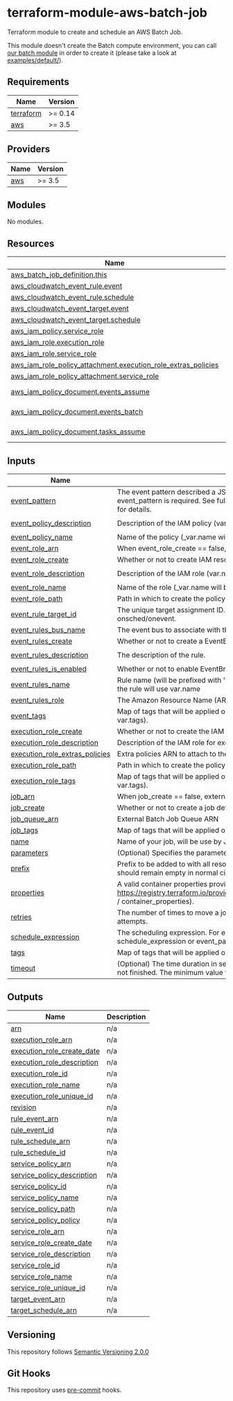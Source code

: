 # terraform-module-aws-batch-job

Terraform module to create and schedule an AWS Batch Job.

This module doesn't create the Batch compute environment, you can call [our batch module](https://scm.dazzlingwrench.fxinnovation.com/fxinnovation-public/terraform-module-aws-batch) in order to create it (please take a look at [examples/default/](examples/default/)).

<!-- BEGINNING OF PRE-COMMIT-TERRAFORM DOCS HOOK -->
## Requirements

| Name | Version |
|------|---------|
| <a name="requirement_terraform"></a> [terraform](#requirement\_terraform) | >= 0.14 |
| <a name="requirement_aws"></a> [aws](#requirement\_aws) | >= 3.5 |

## Providers

| Name | Version |
|------|---------|
| <a name="provider_aws"></a> [aws](#provider\_aws) | >= 3.5 |

## Modules

No modules.

## Resources

| Name | Type |
|------|------|
| [aws_batch_job_definition.this](https://registry.terraform.io/providers/hashicorp/aws/latest/docs/resources/batch_job_definition) | resource |
| [aws_cloudwatch_event_rule.event](https://registry.terraform.io/providers/hashicorp/aws/latest/docs/resources/cloudwatch_event_rule) | resource |
| [aws_cloudwatch_event_rule.schedule](https://registry.terraform.io/providers/hashicorp/aws/latest/docs/resources/cloudwatch_event_rule) | resource |
| [aws_cloudwatch_event_target.event](https://registry.terraform.io/providers/hashicorp/aws/latest/docs/resources/cloudwatch_event_target) | resource |
| [aws_cloudwatch_event_target.schedule](https://registry.terraform.io/providers/hashicorp/aws/latest/docs/resources/cloudwatch_event_target) | resource |
| [aws_iam_policy.service_role](https://registry.terraform.io/providers/hashicorp/aws/latest/docs/resources/iam_policy) | resource |
| [aws_iam_role.execution_role](https://registry.terraform.io/providers/hashicorp/aws/latest/docs/resources/iam_role) | resource |
| [aws_iam_role.service_role](https://registry.terraform.io/providers/hashicorp/aws/latest/docs/resources/iam_role) | resource |
| [aws_iam_role_policy_attachment.execution_role_extras_policies](https://registry.terraform.io/providers/hashicorp/aws/latest/docs/resources/iam_role_policy_attachment) | resource |
| [aws_iam_role_policy_attachment.service_role](https://registry.terraform.io/providers/hashicorp/aws/latest/docs/resources/iam_role_policy_attachment) | resource |
| [aws_iam_policy_document.events_assume](https://registry.terraform.io/providers/hashicorp/aws/latest/docs/data-sources/iam_policy_document) | data source |
| [aws_iam_policy_document.events_batch](https://registry.terraform.io/providers/hashicorp/aws/latest/docs/data-sources/iam_policy_document) | data source |
| [aws_iam_policy_document.tasks_assume](https://registry.terraform.io/providers/hashicorp/aws/latest/docs/data-sources/iam_policy_document) | data source |

## Inputs

| Name | Description | Type | Default | Required |
|------|-------------|------|---------|:--------:|
| <a name="input_event_pattern"></a> [event\_pattern](#input\_event\_pattern) | The event pattern described a JSON object. At least one of schedule\_expression or event\_pattern is required. See full documentation of Events and Event Patterns in EventBridge for details. | `string` | `null` | no |
| <a name="input_event_policy_description"></a> [event\_policy\_description](#input\_event\_policy\_description) | Description of the IAM policy (var.name will be appended). | `string` | `"Service Role for EventBridge / Batch Job"` | no |
| <a name="input_event_policy_name"></a> [event\_policy\_name](#input\_event\_policy\_name) | Name of the policy (\_var.name will be appended). | `string` | `"AWS_Events_Invoke_Batch_Job_Queue"` | no |
| <a name="input_event_role_arn"></a> [event\_role\_arn](#input\_event\_role\_arn) | When event\_role\_create == false, external Service Role ARN | `string` | `null` | no |
| <a name="input_event_role_create"></a> [event\_role\_create](#input\_event\_role\_create) | Whether or not to create IAM resources for EventBridge. | `bool` | `true` | no |
| <a name="input_event_role_description"></a> [event\_role\_description](#input\_event\_role\_description) | Description of the IAM role (var.name will be appended). | `string` | `"Service Role for EventBridge / Batch Job"` | no |
| <a name="input_event_role_name"></a> [event\_role\_name](#input\_event\_role\_name) | Name of the role (\_var.name will be appended). | `string` | `"AWS_Events_Invoke_Batch_Job_Queue"` | no |
| <a name="input_event_role_path"></a> [event\_role\_path](#input\_event\_role\_path) | Path in which to create the policy. | `string` | `"/service-role/"` | no |
| <a name="input_event_rule_target_id"></a> [event\_rule\_target\_id](#input\_event\_rule\_target\_id) | The unique target assignment ID. Will be prefixed with var.prefix and sufixed by -onsched/onevent. | `string` | `"batchjob"` | no |
| <a name="input_event_rules_bus_name"></a> [event\_rules\_bus\_name](#input\_event\_rules\_bus\_name) | The event bus to associate with this rule. If you omit this, the default event bus is used. | `string` | `null` | no |
| <a name="input_event_rules_create"></a> [event\_rules\_create](#input\_event\_rules\_create) | Whether or not to create a EventBridge rule | `bool` | `true` | no |
| <a name="input_event_rules_description"></a> [event\_rules\_description](#input\_event\_rules\_description) | The description of the rule. | `string` | `"Run batch job based on event or schedule"` | no |
| <a name="input_event_rules_is_enabled"></a> [event\_rules\_is\_enabled](#input\_event\_rules\_is\_enabled) | Whether or not to enable EventBridge Rule | `bool` | `true` | no |
| <a name="input_event_rules_name"></a> [event\_rules\_name](#input\_event\_rules\_name) | Rule name (will be prefixed with 'var.prefix-job-' and sufixed with '-onsched/onevent'). If null, the rule will use var.name | `string` | `null` | no |
| <a name="input_event_rules_role"></a> [event\_rules\_role](#input\_event\_rules\_role) | The Amazon Resource Name (ARN) associated with the role that is used for target invocation. | `string` | `null` | no |
| <a name="input_event_tags"></a> [event\_tags](#input\_event\_tags) | Map of tags that will be applied on EventBridge and IAM resources (merged on local.tags, var.tags). | `map(string)` | `{}` | no |
| <a name="input_execution_role_create"></a> [execution\_role\_create](#input\_execution\_role\_create) | Whether or not to create the IAM execution role. | `bool` | `true` | no |
| <a name="input_execution_role_description"></a> [execution\_role\_description](#input\_execution\_role\_description) | Description of the IAM role for executing task (var.name will be appended). | `string` | `"Execution role for tasks"` | no |
| <a name="input_execution_role_extras_policies"></a> [execution\_role\_extras\_policies](#input\_execution\_role\_extras\_policies) | Extra policies ARN to attach to the execution role | `list(string)` | `[]` | no |
| <a name="input_execution_role_path"></a> [execution\_role\_path](#input\_execution\_role\_path) | Path in which to create the policy for executing task. | `string` | `"/"` | no |
| <a name="input_execution_role_tags"></a> [execution\_role\_tags](#input\_execution\_role\_tags) | Map of tags that will be applied on IAM resources for execution role (merged on local.tags, var.tags). | `map(string)` | `{}` | no |
| <a name="input_job_arn"></a> [job\_arn](#input\_job\_arn) | When job\_create == false, external job definition ARN | `string` | `null` | no |
| <a name="input_job_create"></a> [job\_create](#input\_job\_create) | Whether or not to create a job definition | `bool` | `true` | no |
| <a name="input_job_queue_arn"></a> [job\_queue\_arn](#input\_job\_queue\_arn) | External Batch Job Queue ARN | `string` | n/a | yes |
| <a name="input_job_tags"></a> [job\_tags](#input\_job\_tags) | Map of tags that will be applied on job definition (merged on local.tags, var.tags). | `map(string)` | `{}` | no |
| <a name="input_name"></a> [name](#input\_name) | Name of your job, will be use by Job definition and EventBridge resources. | `string` | n/a | yes |
| <a name="input_parameters"></a> [parameters](#input\_parameters) | (Optional) Specifies the parameter substitution placeholders to set in the job definition. | `map(string)` | `{}` | no |
| <a name="input_prefix"></a> [prefix](#input\_prefix) | Prefix to be added to with all resource's names of the module. Prefix is mainly used for tests and should remain empty in normal circumstances. | `string` | `""` | no |
| <a name="input_properties"></a> [properties](#input\_properties) | A valid container properties provided as a map (see an example here https://registry.terraform.io/providers/hashicorp/aws/latest/docs/resources/batch_job_definition / container\_properties). | `any` | n/a | yes |
| <a name="input_retries"></a> [retries](#input\_retries) | The number of times to move a job to the RUNNABLE status. You may specify between 1 and 10 attempts. | `number` | `1` | no |
| <a name="input_schedule_expression"></a> [schedule\_expression](#input\_schedule\_expression) | The scheduling expression. For example, cron(0 20 * * ? *) or rate(5 minutes). At least one of schedule\_expression or event\_pattern is required. Can only be used on the default event bus. | `string` | `null` | no |
| <a name="input_tags"></a> [tags](#input\_tags) | Map of tags that will be applied on all resources. | `map(string)` | `{}` | no |
| <a name="input_timeout"></a> [timeout](#input\_timeout) | (Optional) The time duration in seconds after which AWS Batch terminates your jobs if they have not finished. The minimum value for the timeout is 60 seconds. | `number` | `null` | no |

## Outputs

| Name | Description |
|------|-------------|
| <a name="output_arn"></a> [arn](#output\_arn) | n/a |
| <a name="output_execution_role_arn"></a> [execution\_role\_arn](#output\_execution\_role\_arn) | n/a |
| <a name="output_execution_role_create_date"></a> [execution\_role\_create\_date](#output\_execution\_role\_create\_date) | n/a |
| <a name="output_execution_role_description"></a> [execution\_role\_description](#output\_execution\_role\_description) | n/a |
| <a name="output_execution_role_id"></a> [execution\_role\_id](#output\_execution\_role\_id) | n/a |
| <a name="output_execution_role_name"></a> [execution\_role\_name](#output\_execution\_role\_name) | n/a |
| <a name="output_execution_role_unique_id"></a> [execution\_role\_unique\_id](#output\_execution\_role\_unique\_id) | n/a |
| <a name="output_revision"></a> [revision](#output\_revision) | n/a |
| <a name="output_rule_event_arn"></a> [rule\_event\_arn](#output\_rule\_event\_arn) | n/a |
| <a name="output_rule_event_id"></a> [rule\_event\_id](#output\_rule\_event\_id) | n/a |
| <a name="output_rule_schedule_arn"></a> [rule\_schedule\_arn](#output\_rule\_schedule\_arn) | n/a |
| <a name="output_rule_schedule_id"></a> [rule\_schedule\_id](#output\_rule\_schedule\_id) | n/a |
| <a name="output_service_policy_arn"></a> [service\_policy\_arn](#output\_service\_policy\_arn) | n/a |
| <a name="output_service_policy_description"></a> [service\_policy\_description](#output\_service\_policy\_description) | n/a |
| <a name="output_service_policy_id"></a> [service\_policy\_id](#output\_service\_policy\_id) | n/a |
| <a name="output_service_policy_name"></a> [service\_policy\_name](#output\_service\_policy\_name) | n/a |
| <a name="output_service_policy_path"></a> [service\_policy\_path](#output\_service\_policy\_path) | n/a |
| <a name="output_service_policy_policy"></a> [service\_policy\_policy](#output\_service\_policy\_policy) | n/a |
| <a name="output_service_role_arn"></a> [service\_role\_arn](#output\_service\_role\_arn) | n/a |
| <a name="output_service_role_create_date"></a> [service\_role\_create\_date](#output\_service\_role\_create\_date) | n/a |
| <a name="output_service_role_description"></a> [service\_role\_description](#output\_service\_role\_description) | n/a |
| <a name="output_service_role_id"></a> [service\_role\_id](#output\_service\_role\_id) | n/a |
| <a name="output_service_role_name"></a> [service\_role\_name](#output\_service\_role\_name) | n/a |
| <a name="output_service_role_unique_id"></a> [service\_role\_unique\_id](#output\_service\_role\_unique\_id) | n/a |
| <a name="output_target_event_arn"></a> [target\_event\_arn](#output\_target\_event\_arn) | n/a |
| <a name="output_target_schedule_arn"></a> [target\_schedule\_arn](#output\_target\_schedule\_arn) | n/a |
<!-- END OF PRE-COMMIT-TERRAFORM DOCS HOOK -->

## Versioning

This repository follows [Semantic Versioning 2.0.0](https://semver.org/)

## Git Hooks

This repository uses [pre-commit](https://pre-commit.com/) hooks.
